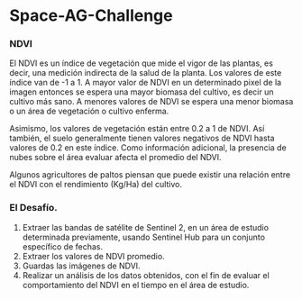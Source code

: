 # Space-AG-Challenge

### NDVI
El NDVI es un índice de vegetación que mide el vigor de las plantas, es decir, una medición indirecta de la salud de la planta. Los valores de este índice van de -1 a 1. A mayor valor de NDVI en un determinado pixel de la imagen entonces se espera una mayor biomasa del cultivo, es decir un cultivo más sano. A menores valores de NDVI se espera una menor biomasa o un área de vegetación o cultivo enferma.

Asimismo, los valores de vegetación están entre 0.2 a 1 de NDVI. Así también, el suelo generalmente tienen valores negativos de NDVI hasta valores de 0.2 en este índice. Como información adicional, la presencia de nubes sobre el área evaluar afecta el promedio del NDVI.

Algunos agricultores de paltos piensan que puede existir una relación entre el NDVI con el rendimiento (Kg/Ha) del cultivo.

### El Desafío.

1. Extraer las bandas de satélite de Sentinel 2, en un área de estudio determinada previamente, usando Sentinel Hub para un conjunto específico de fechas.
2. Extraer los valores de NDVI promedio.
3. Guardas las imágenes de NDVI.
4. Realizar un análisis de los datos obtenidos, con el fin de evaluar el comportamiento del NDVI en el tiempo en el área de estudio.
